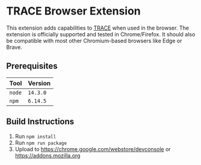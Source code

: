 # TRACE Browser Extension #

This extension adds capabilities to [TRACE](https://tracedigital.tk) when used in the browser.
The extension is officially supported and tested in Chrome/Firefox.
It should also be compatible with most other Chromium-based browsers like Edge or Brave.

## Prerequisites ##

| Tool   | Version  |
| ------ | -------- |
| `node` | `14.3.0` |
| `npm`  | `6.14.5` |

## Build Instructions ##

1. Run `npm install`
2. Run `npm run package`
3. Upload to https://chrome.google.com/webstore/devconsole or https://addons.mozilla.org
